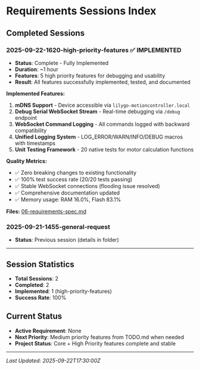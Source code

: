 # Requirements Sessions Index

## Completed Sessions

### 2025-09-22-1620-high-priority-features ✅ IMPLEMENTED
- **Status**: Complete - Fully Implemented
- **Duration**: ~1 hour
- **Features**: 5 high priority features for debugging and usability
- **Result**: All features successfully implemented, tested, and documented

**Implemented Features:**
1. **mDNS Support** - Device accessible via `lilygo-motioncontroller.local`
2. **Debug Serial WebSocket Stream** - Real-time debugging via `/debug` endpoint
3. **WebSocket Command Logging** - All commands logged with backward compatibility
4. **Unified Logging System** - LOG_ERROR/WARN/INFO/DEBUG macros with timestamps
5. **Unit Testing Framework** - 20 native tests for motor calculation functions

**Quality Metrics:**
- ✅ Zero breaking changes to existing functionality
- ✅ 100% test success rate (20/20 tests passing)
- ✅ Stable WebSocket connections (flooding issue resolved)
- ✅ Comprehensive documentation updated
- ✅ Memory usage: RAM 16.0%, Flash 83.1%

**Files:** [06-requirements-spec.md](2025-09-22-1620-high-priority-features/06-requirements-spec.md)

### 2025-09-21-1455-general-request
- **Status**: Previous session (details in folder)

---

## Session Statistics

- **Total Sessions**: 2
- **Completed**: 2
- **Implemented**: 1 (high-priority-features)
- **Success Rate**: 100%

## Current Status

- **Active Requirement**: None
- **Next Priority**: Medium priority features from TODO.md when needed
- **Project Status**: Core + High Priority features complete and stable

---
*Last Updated: 2025-09-22T17:30:00Z*